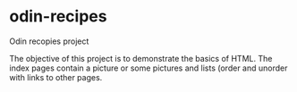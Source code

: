 # odin-recipes

Odin recopies project

The objective of this project is to demonstrate the basics of HTML. The index pages contain a picture or some pictures and lists (order and unorder with links to other pages.
